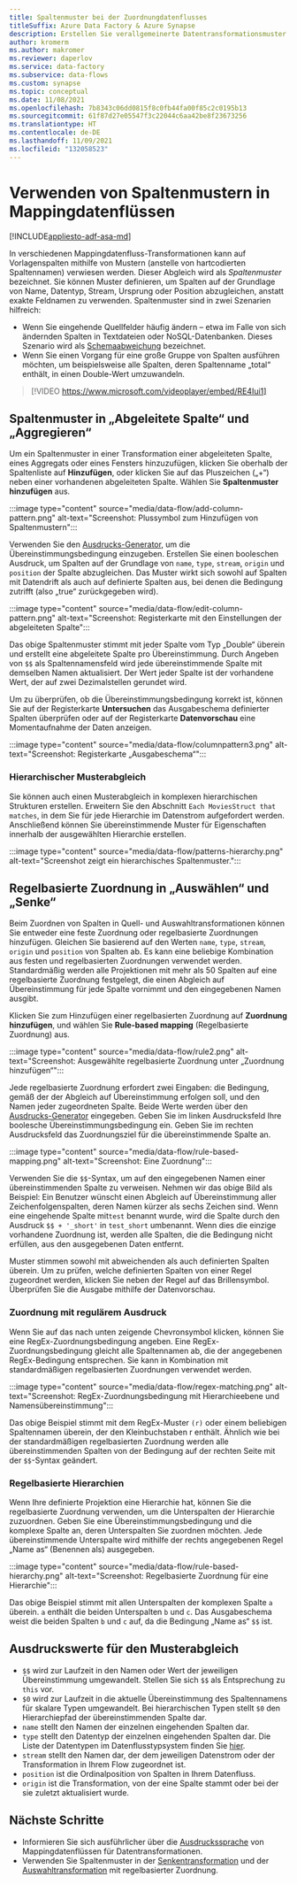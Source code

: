 ```yaml
---
title: Spaltenmuster bei der Zuordnungdatenflusses
titleSuffix: Azure Data Factory & Azure Synapse
description: Erstellen Sie verallgemeinerte Datentransformationsmuster unter Verwendung von Spaltenmustern bei der Zuordnungdatenflüssen mit Azure Data Factory oder Synapse Analytics.
author: kromerm
ms.author: makromer
ms.reviewer: daperlov
ms.service: data-factory
ms.subservice: data-flows
ms.custom: synapse
ms.topic: conceptual
ms.date: 11/08/2021
ms.openlocfilehash: 7b8343c06dd0815f8c0fb44fa00f85c2c0195b13
ms.sourcegitcommit: 61f87d27e05547f3c22044c6aa42be8f23673256
ms.translationtype: HT
ms.contentlocale: de-DE
ms.lasthandoff: 11/09/2021
ms.locfileid: "132058523"
---
```

# <a name="using-column-patterns-in-mapping-data-flow"></a>Verwenden von Spaltenmustern in Mappingdatenflüssen

[!INCLUDE[appliesto-adf-asa-md](includes/appliesto-adf-asa-md.md)]

In verschiedenen Mappingdatenfluss-Transformationen kann auf Vorlagenspalten mithilfe von Mustern (anstelle von hartcodierten Spaltennamen) verwiesen werden. Dieser Abgleich wird als *Spaltenmuster* bezeichnet. Sie können Muster definieren, um Spalten auf der Grundlage von Name, Datentyp, Stream, Ursprung oder Position abzugleichen, anstatt exakte Feldnamen zu verwenden. Spaltenmuster sind in zwei Szenarien hilfreich:

* Wenn Sie eingehende Quellfelder häufig ändern – etwa im Falle von sich ändernden Spalten in Textdateien oder NoSQL-Datenbanken. Dieses Szenario wird als [Schemaabweichung](concepts-data-flow-schema-drift.md) bezeichnet.
* Wenn Sie einen Vorgang für eine große Gruppe von Spalten ausführen möchten, um beispielsweise alle Spalten, deren Spaltenname „total“ enthält, in einen Double-Wert umzuwandeln.

> [!VIDEO https://www.microsoft.com/videoplayer/embed/RE4Iui1]

## <a name="column-patterns-in-derived-column-and-aggregate"></a>Spaltenmuster in „Abgeleitete Spalte“ und „Aggregieren“

Um ein Spaltenmuster in einer Transformation einer abgeleiteten Spalte, eines Aggregats oder eines Fensters hinzuzufügen, klicken Sie oberhalb der Spaltenliste auf **Hinzufügen**, oder klicken Sie auf das Pluszeichen („+“) neben einer vorhandenen abgeleiteten Spalte. Wählen Sie **Spaltenmuster hinzufügen** aus.

:::image type="content" source="media/data-flow/add-column-pattern.png" alt-text="Screenshot: Plussymbol zum Hinzufügen von Spaltenmustern":::

Verwenden Sie den [Ausdrucks-Generator](concepts-data-flow-expression-builder.md), um die Übereinstimmungsbedingung einzugeben. Erstellen Sie einen booleschen Ausdruck, um Spalten auf der Grundlage von `name`, `type`, `stream`, `origin` und `position` der Spalte abzugleichen. Das Muster wirkt sich sowohl auf Spalten mit Datendrift als auch auf definierte Spalten aus, bei denen die Bedingung zutrifft (also „true“ zurückgegeben wird).


:::image type="content" source="media/data-flow/edit-column-pattern.png" alt-text="Screenshot: Registerkarte mit den Einstellungen der abgeleiteten Spalte":::

Das obige Spaltenmuster stimmt mit jeder Spalte vom Typ „Double“ überein und erstellt eine abgeleitete Spalte pro Übereinstimmung. Durch Angeben von `$$` als Spaltennamensfeld wird jede übereinstimmende Spalte mit demselben Namen aktualisiert. Der Wert jeder Spalte ist der vorhandene Wert, der auf zwei Dezimalstellen gerundet wird.

Um zu überprüfen, ob die Übereinstimmungsbedingung korrekt ist, können Sie auf der Registerkarte **Untersuchen** das Ausgabeschema definierter Spalten überprüfen oder auf der Registerkarte **Datenvorschau** eine Momentaufnahme der Daten anzeigen. 

:::image type="content" source="media/data-flow/columnpattern3.png" alt-text="Screenshot: Registerkarte „Ausgabeschema“":::

### <a name="hierarchical-pattern-matching"></a>Hierarchischer Musterabgleich

Sie können auch einen Musterabgleich in komplexen hierarchischen Strukturen erstellen. Erweitern Sie den Abschnitt `Each MoviesStruct that matches`, in dem Sie für jede Hierarchie im Datenstrom aufgefordert werden. Anschließend können Sie übereinstimmende Muster für Eigenschaften innerhalb der ausgewählten Hierarchie erstellen.

:::image type="content" source="media/data-flow/patterns-hierarchy.png" alt-text="Screenshot zeigt ein hierarchisches Spaltenmuster.":::

## <a name="rule-based-mapping-in-select-and-sink"></a>Regelbasierte Zuordnung in „Auswählen“ und „Senke“

Beim Zuordnen von Spalten in Quell- und Auswahltransformationen können Sie entweder eine feste Zuordnung oder regelbasierte Zuordnungen hinzufügen. Gleichen Sie basierend auf den Werten `name`, `type`, `stream`, `origin` und `position` von Spalten ab. Es kann eine beliebige Kombination aus festen und regelbasierten Zuordnungen verwendet werden. Standardmäßig werden alle Projektionen mit mehr als 50 Spalten auf eine regelbasierte Zuordnung festgelegt, die einen Abgleich auf Übereinstimmung für jede Spalte vornimmt und den eingegebenen Namen ausgibt. 

Klicken Sie zum Hinzufügen einer regelbasierten Zuordnung auf **Zuordnung hinzufügen**, und wählen Sie **Rule-based mapping** (Regelbasierte Zuordnung) aus.

:::image type="content" source="media/data-flow/rule2.png" alt-text="Screenshot: Ausgewählte regelbasierte Zuordnung unter „Zuordnung hinzufügen“":::

Jede regelbasierte Zuordnung erfordert zwei Eingaben: die Bedingung, gemäß der der Abgleich auf Übereinstimmung erfolgen soll, und den Namen jeder zugeordneten Spalte. Beide Werte werden über den [Ausdrucks-Generator](concepts-data-flow-expression-builder.md) eingegeben. Geben Sie im linken Ausdrucksfeld Ihre boolesche Übereinstimmungsbedingung ein. Geben Sie im rechten Ausdrucksfeld das Zuordnungsziel für die übereinstimmende Spalte an.

:::image type="content" source="media/data-flow/rule-based-mapping.png" alt-text="Screenshot: Eine Zuordnung":::

Verwenden Sie die `$$`-Syntax, um auf den eingegebenen Namen einer übereinstimmenden Spalte zu verweisen. Nehmen wir das obige Bild als Beispiel: Ein Benutzer wünscht einen Abgleich auf Übereinstimmung aller Zeichenfolgenspalten, deren Namen kürzer als sechs Zeichen sind. Wenn eine eingehende Spalte mit`test` benannt wurde, wird die Spalte durch den Ausdruck `$$ + '_short'` in `test_short` umbenannt. Wenn dies die einzige vorhandene Zuordnung ist, werden alle Spalten, die die Bedingung nicht erfüllen, aus den ausgegebenen Daten entfernt.

Muster stimmen sowohl mit abweichenden als auch definierten Spalten überein. Um zu prüfen, welche definierten Spalten von einer Regel zugeordnet werden, klicken Sie neben der Regel auf das Brillensymbol. Überprüfen Sie die Ausgabe mithilfe der Datenvorschau.

### <a name="regex-mapping"></a>Zuordnung mit regulärem Ausdruck

Wenn Sie auf das nach unten zeigende Chevronsymbol klicken, können Sie eine RegEx-Zuordnungsbedingung angeben. Eine RegEx-Zuordnungsbedingung gleicht alle Spaltennamen ab, die der angegebenen RegEx-Bedingung entsprechen. Sie kann in Kombination mit standardmäßigen regelbasierten Zuordnungen verwendet werden.

:::image type="content" source="media/data-flow/regex-matching.png" alt-text="Screenshot: RegEx-Zuordnungsbedingung mit Hierarchieebene und Namensübereinstimmung":::

Das obige Beispiel stimmt mit dem RegEx-Muster `(r)` oder einem beliebigen Spaltennamen überein, der den Kleinbuchstaben r enthält. Ähnlich wie bei der standardmäßigen regelbasierten Zuordnung werden alle übereinstimmenden Spalten von der Bedingung auf der rechten Seite mit der `$$`-Syntax geändert.

### <a name="rule-based-hierarchies"></a>Regelbasierte Hierarchien

Wenn Ihre definierte Projektion eine Hierarchie hat, können Sie die regelbasierte Zuordnung verwenden, um die Unterspalten der Hierarchie zuzuordnen. Geben Sie eine Übereinstimmungsbedingung und die komplexe Spalte an, deren Unterspalten Sie zuordnen möchten. Jede übereinstimmende Unterspalte wird mithilfe der rechts angegebenen Regel „Name as“ (Benennen als) ausgegeben.

:::image type="content" source="media/data-flow/rule-based-hierarchy.png" alt-text="Screenshot: Regelbasierte Zuordnung für eine Hierarchie":::

Das obige Beispiel stimmt mit allen Unterspalten der komplexen Spalte `a` überein. `a` enthält die beiden Unterspalten `b` und `c`. Das Ausgabeschema weist die beiden Spalten `b` und `c` auf, da die Bedingung „Name as“ `$$` ist.

## <a name="pattern-matching-expression-values"></a>Ausdruckswerte für den Musterabgleich

* `$$` wird zur Laufzeit in den Namen oder Wert der jeweiligen Übereinstimmung umgewandelt. Stellen Sie sich `$$` als Entsprechung zu `this` vor.
* `$0` wird zur Laufzeit in die aktuelle Übereinstimmung des Spaltennamens für skalare Typen umgewandelt. Bei hierarchischen Typen stellt `$0` den Hierarchiepfad der übereinstimmenden Spalte dar.
* `name` stellt den Namen der einzelnen eingehenden Spalten dar.
* `type` stellt den Datentyp der einzelnen eingehenden Spalten dar. Die Liste der Datentypen im Datenflusstypsystem finden Sie [hier](concepts-data-flow-overview.md#data-flow-data-types).
* `stream` stellt den Namen dar, der dem jeweiligen Datenstrom oder der Transformation in Ihrem Flow zugeordnet ist.
* `position` ist die Ordinalposition von Spalten in Ihrem Datenfluss.
* `origin` ist die Transformation, von der eine Spalte stammt oder bei der sie zuletzt aktualisiert wurde.

## <a name="next-steps"></a>Nächste Schritte
* Informieren Sie sich ausführlicher über die [Ausdruckssprache](data-flow-expression-functions.md) von Mappingdatenflüssen für Datentransformationen.
* Verwenden Sie Spaltenmuster in der [Senkentransformation](data-flow-sink.md) und der [Auswahltransformation](data-flow-select.md) mit regelbasierter Zuordnung.
